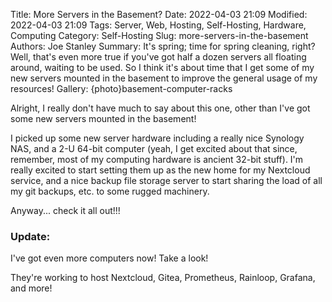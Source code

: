 Title: More Servers in the Basement?
Date: 2022-04-03 21:09
Modified: 2022-04-03 21:09
Tags: Server, Web, Hosting, Self-Hosting, Hardware, Computing
Category: Self-Hosting
Slug: more-servers-in-the-basement
Authors: Joe Stanley
Summary: It's spring; time for spring cleaning, right? Well, that's even more true if you've got half a dozen servers all floating around, waiting to be used. So I think it's about time that I get some of my new servers mounted in the basement to improve the general usage of my resources!
Gallery: {photo}basement-computer-racks


Alright, I really don't have much to say about this one, other than I've got some new servers mounted in the basement!

I picked up some new server hardware including a really nice Synology NAS, and a 2-U 64-bit computer (yeah, I get excited about that since, remember,
most of my computing hardware is ancient 32-bit stuff). I'm really excited to start setting them up as the new home for my Nextcloud service, and a nice
backup file storage server to start sharing the load of all my git backups, etc. to some rugged machinery.

Anyway... check it all out!!!

### Update:

I've got even more computers now! Take a look!

They're working to host Nextcloud, Gitea, Prometheus, Rainloop, Grafana, and more!
